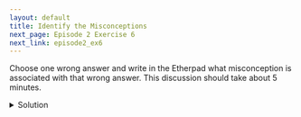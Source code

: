 ```yaml
---
layout: default
title: Identify the Misconceptions
next_page: Episode 2 Exercise 6
next_link: episode2_ex6
---
```


Choose one wrong answer and write in the Etherpad what misconception is associated with that wrong answer. This discussion should take about 5 minutes.

<details>
  <summary>
    Solution
  </summary>

<ul>
   <li>If the child answers 32, they are throwing away the carry completely.</li>
   <li>If they answer 312, they know that they cannot just discard the carried ‘1’, but do not understand that it is actually a ten and needs to be added into the next column. In other words, they are treating each column of numbers as unconnected to its neighbors.</li>
   <li>If they answer 33 then they know they have to carry the 1, but are carrying it back into the same column it came from.</li>
</ul>

</details>
